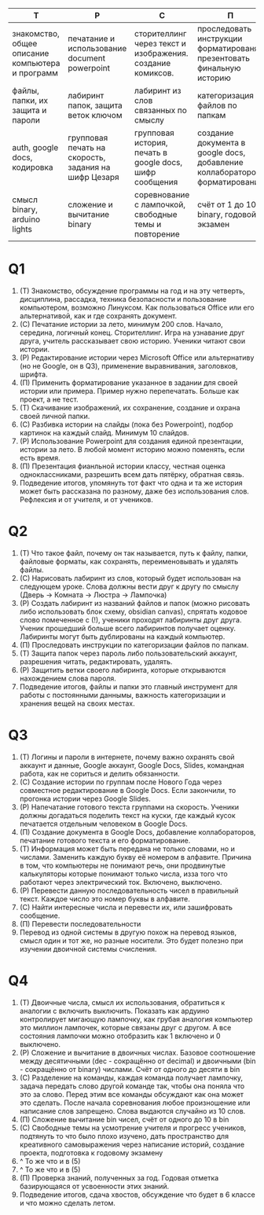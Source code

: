 
| Т                                                | Р                                                    | С                                                          | П                                                                           |
| ------------------------------------------------ | ---------------------------------------------------- | ---------------------------------------------------------- | --------------------------------------------------------------------------- |
| знакомство, общее описание компьютера и программ | печатание и использование document powerpoint        | сторителлинг через текст и изображения. создание комиксов. | проследовать инструкции форматированя, презентовать финальную историю       |
| файлы, папки, их защита и пароли                 | лабиринт папок, защита веток ключом                  | лабиринт из слов связанных по смыслу                       | категоризация файлов по папкам                                              |
| auth, google docs, кодировка                     | групповая печать на скорость, задания на шифр Цезаря | групповая история, печать в google docs, шифр сообщения    | создание документа в google docs, добавление коллабораторов, форматирование |
| смысл binary, arduino lights                     | сложение и вычитание binary                          | соревнование с лампочкой, свободные темы и повторение      | счёт от 1 до 10 в binary, годовой экзамен                                   |
# Q1

1. (T) Знакомство, обсуждение программы на год и на эту четверть, дисциплина, рассадка, техника безопасности и пользование компьютером, возможно Линуксом. Как пользоваться Office или его альтернативой, как и где сохранять документ. 
2. (С) Печатание истории за лето, минимум 200 слов. Начало, середина, логичный конец. Сторителлинг. Игра на узнавание друг друга, учитель рассказывает свою историю. Ученики читают свои истории.
3. (Р) Редактирование истории через Microsoft Office или альтернативу (но не Google, он в Q3), применение выравнивания, заголовков, шрифта.
4. (П) Применить форматирование указанное в задании для своей истории или примера. Пример нужно перепечатать. Больше как проект, а не тест.
5. (Т) Скачивание изображений, их сохранение, создание и охрана своей личной папки. 
6. (С) Разбивка истории на слайды (пока без Powerpoint), подбор картинок на каждый слайд. Минимум 10 слайдов.
7. (Р) Использование Powerpoint для создания единой презентации, истории за лето. В любой момент историю можно поменять, если есть время.
8. (П) Презентация фианльной истории классу, честная оценка одноклассниками, разрешить всем дать пятёрку, обратная связь.
9. Подведение итогов, упомянуть тот факт что одна и та же история может быть рассказана по разному, даже без использования слов. Рефлексия и от учителя, и от учеников.

# Q2

1. (Т) Что такое файл, почему он так называется, путь к файлу, папки, файловые форматы, как сохранять, переименовывать и удалять файлы.
2. (С) Нарисовать лабиринт из слов, который будет использован на следующем уроке. Слова должны вести друг к другу по смыслу (Дверь -> Комната -> Люстра -> Лампочка)
3. (Р) Создать лабиринт из названий файлов и папок (можно рисовать либо использовать блок схему, obsidian canvas), спрятать кодовое слово помеченное с (!), ученики проходят лабиринты друг друга. Ученик прошедший больше всего лабиринтов получает оценку. Лабиринты могут быть дублированы на каждый компьютер.
4. (П) Проследовать инструкции по категоризации файлов по папкам.
5. (Т) Защита папок через пароль либо пользовательский аккаунт, разрешения читать, редактировать, удалять.
6. (Р) Защитить ветки своего лабиринта, которые открываются нахождением слова пароля.
7. Подведение итогов, файлы и папки это главный инструмент для работы с постоянными даннымы, важность категоризации и хранения вещей на своих местах.

# Q3

1. (T) Логины и пароли в интернете, почему важно охранять свой аккаунт и данные, Google аккаунт, Google Docs, Slides, командная работа, как не сориться и делить обязанности.
2. (C) Создание истории по группам после Нового Года через совместное редактирование в Google Docs. Если закончили, то прогонка истории через Google Slides.
3. (Р) Напечатание готового текста группами на скорость. Ученики должны догадаться поделить текст на куски, где каждый кусок печатается отдельным человеком в Google Docs.
4. (П) Создание документа в Google Docs, добавление коллабораторов, печатание готового текста и его форматирование.
5. (Т) Информация может быть передана не только словами, но и числами. Заменить каждую букву её номером в алфавите. Причина в том, что компьютеры не понимают речь, они продвинутые калькуляторы которые понимают только числа, изза того что работают через электрический ток. Включено, выключено.
6. (Р) Перевести данную последовательность чисел в правильный текст. Каждое число это номер буквы в алфавите. 
7. (С) Найти интересные числа и перевести их, или зашифровать сообщение.
8. (П) Перевести последовательности
9. Перевод из одной системы в другую похож на перевод языков, смысл один и тот же, но разные носители. Это будет полезно при изучении двоичной системы счисления.

# Q4

1. (T) Двоичные числа, смысл их использования, обратиться к аналогии с включить выключить. Показать как ардуино контролирует мигающую лампочку, как грубая аналогия компьютер это миллион лампочек, которые связаны друг с другом. А все состояния лампочки можно отобразить как 1 включено и 0 выключено.
2. (Р) Сложение и вычитание в двоичных числах. Базовое соотношение между десятичными (dec - сокращённо от decimal) и двоичными (bin - сокращённо от binary) числами. Счёт от одного до десяти в bin 
3. (С) Разделение на команды, каждая команда получает лампочку, задача передать слово другой команде так, чтобы она поняла что это за слово. Перед этим все команды обсуждают как она может это сделать. После начала соревнования любое произношение или написание слов запрещено. Слова выдаются случайно из 10 слов.
4. (П) Сложение вычитание bin чисел, счёт от одного до 10 в bin
5. (С) Свободные темы на усмотрение учителя и прогресс учеников, подтянуть то что было плохо изучено, дать пространство для креативного самовыражения через написание историй, создание проекта, подготовка к годовому экзамену
6. ^ То же что и в (5)
7. ^ То же что и в (5)
8. (П) Проверка знаний, полученных за год. Годовая отметка базирующаяся от усвоенности этих знаний.
9. Подведение итогов, сдача хвостов, обсуждение что будет в 6 классе и что можно сделать летом.